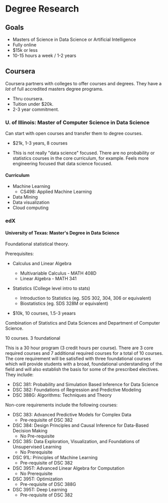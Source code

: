 # Degree Research

## Goals

* Masters of Science in Data Science or Artificial Intelligence
* Fully online
* $15k or less
* 10-15 hours a week / 1-2 years


## Coursera

Coursera partners with colleges to offer courses and degrees. They have a *lot*
of full accredited masters degree programs.

* Thru coursera.
* Tuition under $20k.
* 2-3 year commitment.

### U. of Illinois: Master of Computer Science in Data Science

Can start with open courses and transfer them to degree courses.

* $21k, 1-3 years, 8 courses

* This is not really "data science" focused. There are no probability or
  statistics courses in the core curriculum, for example. Feels more engineering
  focused that data science focused.

#### Curriculum

* Machine Learning
  * CS498: Applied Machine Learning
* Data Mining
* Data visualization
* Cloud computing

### edX

#### University of Texas: Master's Degree in Data Science

Foundational statistical theory.

Prerequisites:

* Calculus and Linear Algebra
  * Multivariable Calculus - MATH 408D
  * Linear Algebra - MATH 341

* Statistics (College level intro to stats)
  * Introduction to Statistics (eg. SDS 302, 304, 306 or equivalent)
  * Biostatistics (eg. SDS 328M or equivalent)

* $10k, 10 courses, 1.5-3 yeaars

Combination of Statistics and Data Sciences and Department of Computer Science.

10 courses. 3 foundational

This is a 30 hour program (3 credit hours per course). There are 3 core required courses and 7 additional required courses for a total of 10 courses. The core requirement will be satisfied with three foundational courses which will provide students with a broad, foundational understanding of the field and will also establish the basis for some of the prescribed electives. They include:

* DSC 381: Probability and Simulation Based Inference for Data Science
* DSC 382: Foundations of Regression and Predictive Modeling
* DSC 388G: Algorithms: Techniques and Theory

Non-core requirements include the following courses:

* DSC 383: Advanced Predictive Models for Complex Data
  * Pre-requisite of DSC 382
* DSC 384: Design Principles and Causal Inference for Data-Based Decision Making
  * No Pre-requisite
* DSC 385: Data Exploration, Visualization, and Foundations of Unsupervised Learning
  * No Prerequisite
* DSC 91L: Principles of Machine Learning
  * Pre-requisite of DSC 382
* DSC 395T: Advanced Linear Algebra for Computation
  * No Prerequisite
* DSC 395T: Optimization
  * Pre-requisite of DSC 388G
* DSC 395T: Deep Learning
  * Pre-requisite of DSC 382
